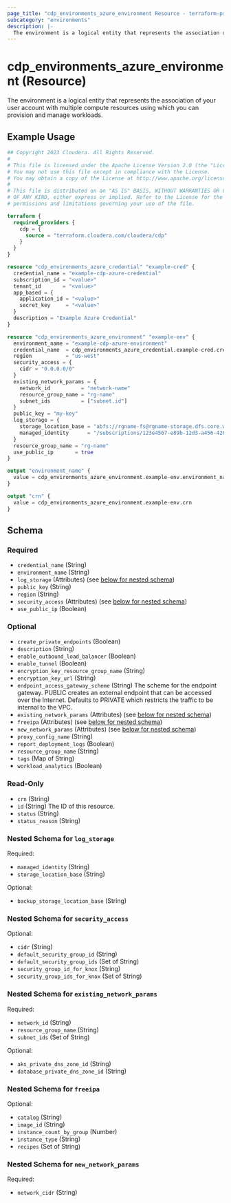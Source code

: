 ```yaml
---
page_title: "cdp_environments_azure_environment Resource - terraform-provider-cdp"
subcategory: "environments"
description: |-
  The environment is a logical entity that represents the association of your user account with multiple compute resources using which you can provision and manage workloads.
---
```


# cdp_environments_azure_environment (Resource)

The environment is a logical entity that represents the association of your user account with multiple compute resources using which you can provision and manage workloads.

## Example Usage

```terraform
## Copyright 2023 Cloudera. All Rights Reserved.
#
# This file is licensed under the Apache License Version 2.0 (the "License").
# You may not use this file except in compliance with the License.
# You may obtain a copy of the License at http://www.apache.org/licenses/LICENSE-2.0.
#
# This file is distributed on an "AS IS" BASIS, WITHOUT WARRANTIES OR CONDITIONS
# OF ANY KIND, either express or implied. Refer to the License for the specific
# permissions and limitations governing your use of the file.

terraform {
  required_providers {
    cdp = {
      source = "terraform.cloudera.com/cloudera/cdp"
    }
  }
}

resource "cdp_environments_azure_credential" "example-cred" {
  credential_name = "example-cdp-azure-credential"
  subscription_id = "<value>"
  tenant_id       = "<value>"
  app_based = {
    application_id = "<value>"
    secret_key     = "<value>"
  }
  description = "Example Azure Credential"
}

resource "cdp_environments_azure_environment" "example-env" {
  environment_name = "example-cdp-azure-environment"
  credential_name  = cdp_environments_azure_credential.example-cred.credential_name
  region           = "us-west"
  security_access = {
    cidr = "0.0.0.0/0"
  }
  existing_network_params = {
    network_id          = "network-name"
    resource_group_name = "rg-name"
    subnet_ids          = ["subnet.id"]
  }
  public_key = "my-key"
  log_storage = {
    storage_location_base = "abfs://rgname-fs@rgname-storage.dfs.core.windows.net"
    managed_identity      = "/subscriptions/123e4567-e89b-12d3-a456-426614174000/resourcegroups/my-rg/providers/Microsoft.ManagedIdentity/userAssignedIdentities/logger"
  }
  resource_group_name = "rg-name"
  use_public_ip       = true
}

output "environment_name" {
  value = cdp_environments_azure_environment.example-env.environment_name
}

output "crn" {
  value = cdp_environments_azure_environment.example-env.crn
}
```

<!-- schema generated by tfplugindocs -->
## Schema

### Required

- `credential_name` (String)
- `environment_name` (String)
- `log_storage` (Attributes) (see [below for nested schema](#nestedatt--log_storage))
- `public_key` (String)
- `region` (String)
- `security_access` (Attributes) (see [below for nested schema](#nestedatt--security_access))
- `use_public_ip` (Boolean)

### Optional

- `create_private_endpoints` (Boolean)
- `description` (String)
- `enable_outbound_load_balancer` (Boolean)
- `enable_tunnel` (Boolean)
- `encryption_key_resource_group_name` (String)
- `encryption_key_url` (String)
- `endpoint_access_gateway_scheme` (String) The scheme for the endpoint gateway. PUBLIC creates an external endpoint that can be accessed over the Internet. Defaults to PRIVATE which restricts the traffic to be internal to the VPC.
- `existing_network_params` (Attributes) (see [below for nested schema](#nestedatt--existing_network_params))
- `freeipa` (Attributes) (see [below for nested schema](#nestedatt--freeipa))
- `new_network_params` (Attributes) (see [below for nested schema](#nestedatt--new_network_params))
- `proxy_config_name` (String)
- `report_deployment_logs` (Boolean)
- `resource_group_name` (String)
- `tags` (Map of String)
- `workload_analytics` (Boolean)

### Read-Only

- `crn` (String)
- `id` (String) The ID of this resource.
- `status` (String)
- `status_reason` (String)

<a id="nestedatt--log_storage"></a>
### Nested Schema for `log_storage`

Required:

- `managed_identity` (String)
- `storage_location_base` (String)

Optional:

- `backup_storage_location_base` (String)


<a id="nestedatt--security_access"></a>
### Nested Schema for `security_access`

Optional:

- `cidr` (String)
- `default_security_group_id` (String)
- `default_security_group_ids` (Set of String)
- `security_group_id_for_knox` (String)
- `security_group_ids_for_knox` (Set of String)


<a id="nestedatt--existing_network_params"></a>
### Nested Schema for `existing_network_params`

Required:

- `network_id` (String)
- `resource_group_name` (String)
- `subnet_ids` (Set of String)

Optional:

- `aks_private_dns_zone_id` (String)
- `database_private_dns_zone_id` (String)


<a id="nestedatt--freeipa"></a>
### Nested Schema for `freeipa`

Optional:

- `catalog` (String)
- `image_id` (String)
- `instance_count_by_group` (Number)
- `instance_type` (String)
- `recipes` (Set of String)


<a id="nestedatt--new_network_params"></a>
### Nested Schema for `new_network_params`

Required:

- `network_cidr` (String)